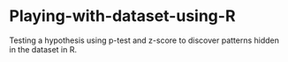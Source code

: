 # Playing-with-dataset-using-R
Testing a hypothesis using p-test and z-score to discover patterns hidden in the dataset in R.
